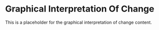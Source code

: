 # Graphical Interpretation Of Change

This is a placeholder for the graphical interpretation of change content.